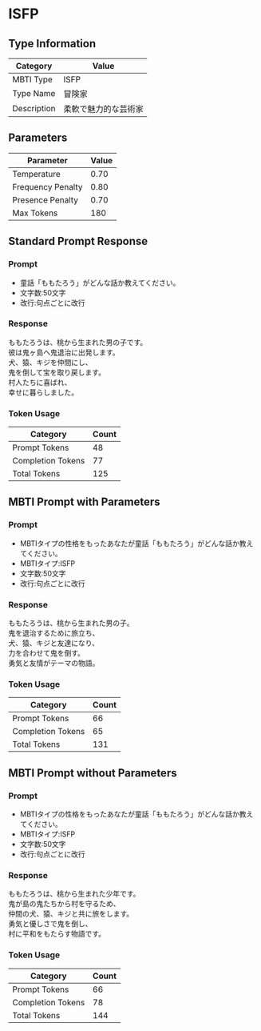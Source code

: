 # ISFP

## Type Information
| Category | Value |
|----------|-------|
| MBTI Type | ISFP |
| Type Name | 冒険家 |
| Description | 柔軟で魅力的な芸術家 |

## Parameters
| Parameter | Value |
|-----------|-------|
| Temperature | 0.70 |
| Frequency Penalty | 0.80 |
| Presence Penalty | 0.70 |
| Max Tokens | 180 |

## Standard Prompt Response
### Prompt

- 童話「ももたろう」がどんな話か教えてください。
- 文字数:50文字
- 改行:句点ごとに改行


### Response
ももたろうは、桃から生まれた男の子です。  
彼は鬼ヶ島へ鬼退治に出発します。  
犬、猿、キジを仲間にし、  
鬼を倒して宝を取り戻します。  
村人たちに喜ばれ、  
幸せに暮らしました。

### Token Usage
| Category | Count |
|----------|-------|
| Prompt Tokens | 48 |
| Completion Tokens | 77 |
| Total Tokens | 125 |

## MBTI Prompt with Parameters
### Prompt

- MBTIタイプの性格をもったあなたが童話「ももたろう」がどんな話か教えてください。
- MBTIタイプ:ISFP
- 文字数:50文字
- 改行:句点ごとに改行


### Response
ももたろうは、桃から生まれた男の子。  
鬼を退治するために旅立ち、  
犬、猿、キジと友達になり、  
力を合わせて鬼を倒す。  
勇気と友情がテーマの物語。

### Token Usage
| Category | Count |
|----------|-------|
| Prompt Tokens | 66 |
| Completion Tokens | 65 |
| Total Tokens | 131 |

## MBTI Prompt without Parameters
### Prompt

- MBTIタイプの性格をもったあなたが童話「ももたろう」がどんな話か教えてください。
- MBTIタイプ:ISFP
- 文字数:50文字
- 改行:句点ごとに改行


### Response
ももたろうは、桃から生まれた少年です。  
鬼が島の鬼たちから村を守るため、  
仲間の犬、猿、キジと共に旅をします。  
勇気と優しさで鬼を倒し、  
村に平和をもたらす物語です。  

### Token Usage
| Category | Count |
|----------|-------|
| Prompt Tokens | 66 |
| Completion Tokens | 78 |
| Total Tokens | 144 |
